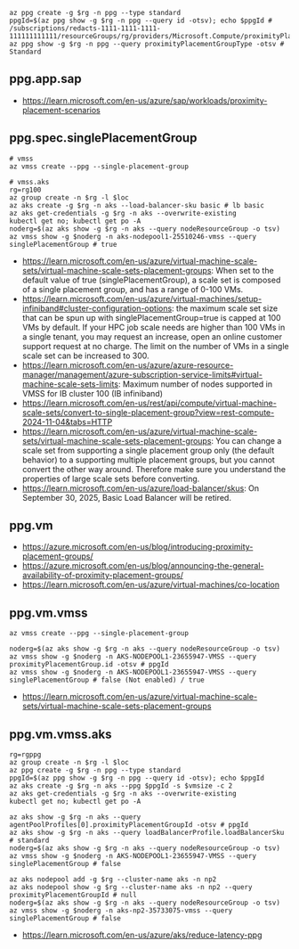 ```
az ppg create -g $rg -n ppg --type standard
ppgId=$(az ppg show -g $rg -n ppg --query id -otsv); echo $ppgId # /subscriptions/redacts-1111-1111-1111-111111111111/resourceGroups/rg/providers/Microsoft.Compute/proximityPlacementGroups/ppg
az ppg show -g $rg -n ppg --query proximityPlacementGroupType -otsv # Standard
```

## ppg.app.sap

- https://learn.microsoft.com/en-us/azure/sap/workloads/proximity-placement-scenarios

## ppg.spec.singlePlacementGroup

```
# vmss
az vmss create --ppg --single-placement-group
```

```
# vmss.aks
rg=rg100
az group create -n $rg -l $loc
az aks create -g $rg -n aks --load-balancer-sku basic # lb basic
az aks get-credentials -g $rg -n aks --overwrite-existing
kubectl get no; kubectl get po -A
noderg=$(az aks show -g $rg -n aks --query nodeResourceGroup -o tsv)  
az vmss show -g $noderg -n aks-nodepool1-25510246-vmss --query singlePlacementGroup # true
```

- https://learn.microsoft.com/en-us/azure/virtual-machine-scale-sets/virtual-machine-scale-sets-placement-groups: When set to the default value of true (singlePlacementGroup), a scale set is composed of a single placement group, and has a range of 0-100 VMs.
- https://learn.microsoft.com/en-us/azure/virtual-machines/setup-infiniband#cluster-configuration-options: the maximum scale set size that can be spun up with singlePlacementGroup=true is capped at 100 VMs by default. If your HPC job scale needs are higher than 100 VMs in a single tenant, you may request an increase, open an online customer support request at no charge. The limit on the number of VMs in a single scale set can be increased to 300.
- https://learn.microsoft.com/en-us/azure/azure-resource-manager/management/azure-subscription-service-limits#virtual-machine-scale-sets-limits: Maximum number of nodes supported in VMSS for IB cluster 100 (IB infiniband)
- https://learn.microsoft.com/en-us/rest/api/compute/virtual-machine-scale-sets/convert-to-single-placement-group?view=rest-compute-2024-11-04&tabs=HTTP
- https://learn.microsoft.com/en-us/azure/virtual-machine-scale-sets/virtual-machine-scale-sets-placement-groups: You can change a scale set from supporting a single placement group only (the default behavior) to a supporting multiple placement groups, but you cannot convert the other way around. Therefore make sure you understand the properties of large scale sets before converting.
- https://learn.microsoft.com/en-us/azure/load-balancer/skus: On September 30, 2025, Basic Load Balancer will be retired.

## ppg.vm

- https://azure.microsoft.com/en-us/blog/introducing-proximity-placement-groups/
- https://azure.microsoft.com/en-us/blog/announcing-the-general-availability-of-proximity-placement-groups/
- https://learn.microsoft.com/en-us/azure/virtual-machines/co-location

## ppg.vm.vmss

```
az vmss create --ppg --single-placement-group

noderg=$(az aks show -g $rg -n aks --query nodeResourceGroup -o tsv)  
az vmss show -g $noderg -n AKS-NODEPOOL1-23655947-VMSS --query proximityPlacementGroup.id -otsv # ppgId
az vmss show -g $noderg -n AKS-NODEPOOL1-23655947-VMSS --query singlePlacementGroup # false (Not enabled) / true
```

- https://learn.microsoft.com/en-us/azure/virtual-machine-scale-sets/virtual-machine-scale-sets-placement-groups

## ppg.vm.vmss.aks

```
rg=rgppg
az group create -n $rg -l $loc
az ppg create -g $rg -n ppg --type standard
ppgId=$(az ppg show -g $rg -n ppg --query id -otsv); echo $ppgId
az aks create -g $rg -n aks --ppg $ppgId -s $vmsize -c 2
az aks get-credentials -g $rg -n aks --overwrite-existing
kubectl get no; kubectl get po -A

az aks show -g $rg -n aks --query agentPoolProfiles[0].proximityPlacementGroupId -otsv # ppgId
az aks show -g $rg -n aks --query loadBalancerProfile.loadBalancerSku # standard
noderg=$(az aks show -g $rg -n aks --query nodeResourceGroup -o tsv)  
az vmss show -g $noderg -n AKS-NODEPOOL1-23655947-VMSS --query singlePlacementGroup # false

az aks nodepool add -g $rg --cluster-name aks -n np2
az aks nodepool show -g $rg --cluster-name aks -n np2 --query proximityPlacementGroupId # null
noderg=$(az aks show -g $rg -n aks --query nodeResourceGroup -o tsv)  
az vmss show -g $noderg -n aks-np2-35733075-vmss --query singlePlacementGroup # false
```

- https://learn.microsoft.com/en-us/azure/aks/reduce-latency-ppg
